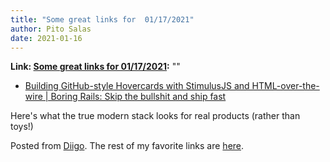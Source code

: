 ```yaml
---
title: "Some great links for  01/17/2021"
author: Pito Salas
date: 2021-01-16
---
```


**Link: [Some great links for  01/17/2021](None):** ""



  * [Building GitHub-style Hovercards with StimulusJS and HTML-over-the-wire | Boring Rails: Skip the bullshit and ship fast](<https://boringrails.com/articles/hovercards-stimulus/>)

Here's what the true modern stack looks for real products (rather than toys!)

Posted from [Diigo](<https://www.diigo.com>). The rest of my favorite links
are [here](<https://www.diigo.com/user/pitosalas>).


